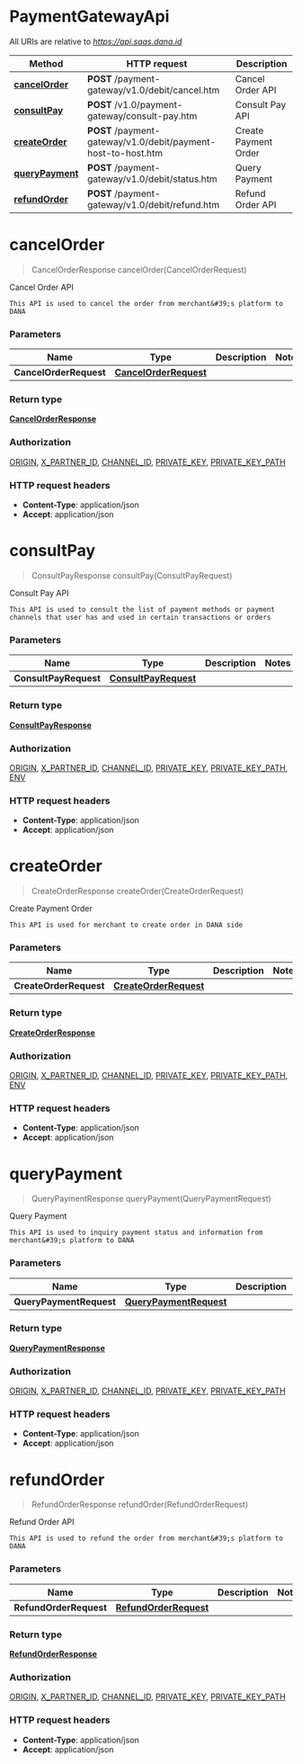 # PaymentGatewayApi

All URIs are relative to *https://api.saas.dana.id*

| Method | HTTP request | Description |
|------------- | ------------- | -------------|
| [**cancelOrder**](PaymentGatewayApi.md#cancelOrder) | **POST** /payment-gateway/v1.0/debit/cancel.htm | Cancel Order API |
| [**consultPay**](PaymentGatewayApi.md#consultPay) | **POST** /v1.0/payment-gateway/consult-pay.htm | Consult Pay API |
| [**createOrder**](PaymentGatewayApi.md#createOrder) | **POST** /payment-gateway/v1.0/debit/payment-host-to-host.htm | Create Payment Order |
| [**queryPayment**](PaymentGatewayApi.md#queryPayment) | **POST** /payment-gateway/v1.0/debit/status.htm | Query Payment |
| [**refundOrder**](PaymentGatewayApi.md#refundOrder) | **POST** /payment-gateway/v1.0/debit/refund.htm | Refund Order API |


<a name="cancelOrder"></a>
# **cancelOrder**
> CancelOrderResponse cancelOrder(CancelOrderRequest)

Cancel Order API

    This API is used to cancel the order from merchant&#39;s platform to DANA

### Parameters

|Name | Type | Description  | Notes |
|------------- | ------------- | ------------- | -------------|
| **CancelOrderRequest** | [**CancelOrderRequest**](../Models/CancelOrderRequest.md)|  | |

### Return type

[**CancelOrderResponse**](../Models/CancelOrderResponse.md)

### Authorization

[ORIGIN](../README.md#ORIGIN), [X_PARTNER_ID](../README.md#X_PARTNER_ID), [CHANNEL_ID](../README.md#CHANNEL_ID), [PRIVATE_KEY](../README.md#PRIVATE_KEY), [PRIVATE_KEY_PATH](../README.md#PRIVATE_KEY_PATH)

### HTTP request headers

- **Content-Type**: application/json
- **Accept**: application/json

<a name="consultPay"></a>
# **consultPay**
> ConsultPayResponse consultPay(ConsultPayRequest)

Consult Pay API

    This API is used to consult the list of payment methods or payment channels that user has and used in certain transactions or orders

### Parameters

|Name | Type | Description  | Notes |
|------------- | ------------- | ------------- | -------------|
| **ConsultPayRequest** | [**ConsultPayRequest**](../Models/ConsultPayRequest.md)|  | |

### Return type

[**ConsultPayResponse**](../Models/ConsultPayResponse.md)

### Authorization

[ORIGIN](../README.md#ORIGIN), [X_PARTNER_ID](../README.md#X_PARTNER_ID), [CHANNEL_ID](../README.md#CHANNEL_ID), [PRIVATE_KEY](../README.md#PRIVATE_KEY), [PRIVATE_KEY_PATH](../README.md#PRIVATE_KEY_PATH), [ENV](../README.md#ENV)

### HTTP request headers

- **Content-Type**: application/json
- **Accept**: application/json

<a name="createOrder"></a>
# **createOrder**
> CreateOrderResponse createOrder(CreateOrderRequest)

Create Payment Order

    This API is used for merchant to create order in DANA side

### Parameters

|Name | Type | Description  | Notes |
|------------- | ------------- | ------------- | -------------|
| **CreateOrderRequest** | [**CreateOrderRequest**](../Models/CreateOrderRequest.md)|  | |

### Return type

[**CreateOrderResponse**](../Models/CreateOrderResponse.md)

### Authorization

[ORIGIN](../README.md#ORIGIN), [X_PARTNER_ID](../README.md#X_PARTNER_ID), [CHANNEL_ID](../README.md#CHANNEL_ID), [PRIVATE_KEY](../README.md#PRIVATE_KEY), [PRIVATE_KEY_PATH](../README.md#PRIVATE_KEY_PATH), [ENV](../README.md#ENV)

### HTTP request headers

- **Content-Type**: application/json
- **Accept**: application/json

<a name="queryPayment"></a>
# **queryPayment**
> QueryPaymentResponse queryPayment(QueryPaymentRequest)

Query Payment

    This API is used to inquiry payment status and information from merchant&#39;s platform to DANA

### Parameters

|Name | Type | Description  | Notes |
|------------- | ------------- | ------------- | -------------|
| **QueryPaymentRequest** | [**QueryPaymentRequest**](../Models/QueryPaymentRequest.md)|  | |

### Return type

[**QueryPaymentResponse**](../Models/QueryPaymentResponse.md)

### Authorization

[ORIGIN](../README.md#ORIGIN), [X_PARTNER_ID](../README.md#X_PARTNER_ID), [CHANNEL_ID](../README.md#CHANNEL_ID), [PRIVATE_KEY](../README.md#PRIVATE_KEY), [PRIVATE_KEY_PATH](../README.md#PRIVATE_KEY_PATH)

### HTTP request headers

- **Content-Type**: application/json
- **Accept**: application/json

<a name="refundOrder"></a>
# **refundOrder**
> RefundOrderResponse refundOrder(RefundOrderRequest)

Refund Order API

    This API is used to refund the order from merchant&#39;s platform to DANA

### Parameters

|Name | Type | Description  | Notes |
|------------- | ------------- | ------------- | -------------|
| **RefundOrderRequest** | [**RefundOrderRequest**](../Models/RefundOrderRequest.md)|  | |

### Return type

[**RefundOrderResponse**](../Models/RefundOrderResponse.md)

### Authorization

[ORIGIN](../README.md#ORIGIN), [X_PARTNER_ID](../README.md#X_PARTNER_ID), [CHANNEL_ID](../README.md#CHANNEL_ID), [PRIVATE_KEY](../README.md#PRIVATE_KEY), [PRIVATE_KEY_PATH](../README.md#PRIVATE_KEY_PATH)

### HTTP request headers

- **Content-Type**: application/json
- **Accept**: application/json

